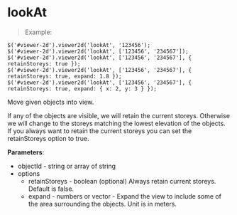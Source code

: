 # lookAt

> Example:

```javascript--jquery
$('#viewer-2d').viewer2d('lookAt', '123456');
$('#viewer-2d').viewer2d('lookAt', ['123456', '234567']);
$('#viewer-2d').viewer2d('lookAt', ['123456', '234567'], { retainStoreys: true });
$('#viewer-2d').viewer2d('lookAt', ['123456', '234567'], { retainStoreys: true, expand: 1.8 });
$('#viewer-2d').viewer2d('lookAt', ['123456', '234567'], { retainStoreys: true, expand: { x: 2, y: 3 } });
```

Move given objects into view.

If any of the objects are visible, we will retain the current storeys. 
Otherwise we will change to the storeys matching the lowest elevation of the objects.
If you always want to retain the current storeys you can set the retainStoreys option to true.

**Parameters**:

- objectId - string or array of string
- options
    - retainStoreys - boolean (optional) Always retain current storeys. Default is false.
    - expand - numbers or vector - Expand the view to include some of the area surrounding the objects. Unit is in meters.
